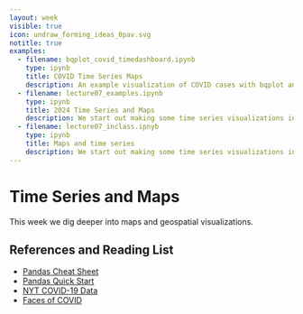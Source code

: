 ```yaml
---
layout: week
visible: true
icon: undraw_forming_ideas_0pav.svg
notitle: true
examples: 
  - filename: bqplot_covid_timedashboard.ipynb
    type: ipynb
    title: COVID Time Series Maps
    description: An example visualization of COVID cases with bqplot and time interval selection
  - filename: lecture07_examples.ipynb
    type: ipynb
    title: 2024 Time Series and Maps
    description: We start out making some time series visualizations in bqplot, then begin moving to overlay them on maps.
  - filename: lecture07_inclass.ipnyb
    type: ipynb
    title: Maps and time series
    description: We start out making some time series visualizations in bqplot, then begin moving to overlay them on maps.
---
```


# Time Series and Maps

This week we dig deeper into maps and geospatial visualizations.

## References and Reading List

 * [Pandas Cheat Sheet](https://pandas.pydata.org/Pandas_Cheat_Sheet.pdf)
 * [Pandas Quick Start](http://www.math.utah.edu/~li/python%20pandas.pdf)
 * [NYT COVID-19 Data](https://github.com/nytimes/covid-19-data)
 * [Faces of COVID](https://twitter.com/facesofcovid)

